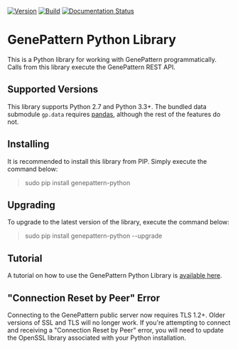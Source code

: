 [![Version](https://img.shields.io/pypi/v/genepattern-python.svg)](https://pypi.python.org/pypi/genepattern-python)
[![Build](https://travis-ci.org/genepattern/genepattern-python.svg?branch=master)](https://travis-ci.org/genepattern/genepattern-python.svg?branch=master)
[![Documentation Status](https://img.shields.io/badge/docs-latest-brightgreen.svg?style=flat)](https://github.com/genepattern/example-notebooks/blob/master/GenePattern%20Python%20Tutorial.ipynb)

# GenePattern Python Library

This is a Python library for working with GenePattern programmatically. Calls from this library execute the GenePattern REST API.

## Supported Versions

This library supports Python 2.7 and Python 3.3+. The bundled data submodule `gp.data` requires [pandas](http://pandas.pydata.org/), although the rest of the features do not.

## Installing

It is recommended to install this library from PIP. Simply execute the command below:

> sudo pip install genepattern-python

## Upgrading

To upgrade to the latest version of the library, execute the command below:

> sudo pip install genepattern-python --upgrade

## Tutorial

A tutorial on how to use the GenePattern Python Library is [available here](https://github.com/genepattern/example-notebooks/blob/master/GenePattern%20Python%20Tutorial.ipynb).

## "Connection Reset by Peer" Error

Connecting to the GenePattern public server now requires TLS 1.2+. Older versions of SSL and TLS will no longer work. If you're attempting to connect and receiving a "Connection Reset by Peer" error, you will need to update the OpenSSL library associated with your Python installation.
